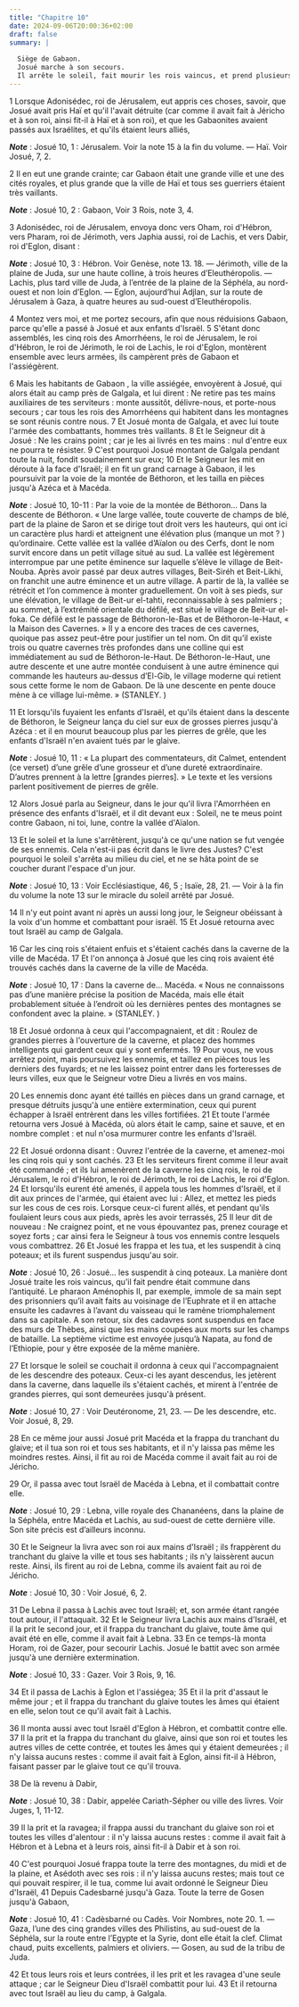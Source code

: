 ```yaml
---
title: "Chapitre 10"
date: 2024-09-06T20:00:36+02:00
draft: false
summary: |
  
  Siège de Gabaon.
  Josué marche à son secours.
  Il arrête le soleil, fait mourir les rois vaincus, et prend plusieurs villes.
---
```



1 Lorsque Adonisédec, roi de Jérusalem, eut appris ces choses, savoir, que Josué avait pris Haï et qu'il l'avait détruite (car comme il avait fait à Jéricho et à son roi, ainsi fit-il à Haï et à son roi), et que les Gabaonites avaient passés aux Israélites, et qu'ils étaient leurs alliés,

***Note*** :  Josué 10, 1 : Jérusalem. Voir la note 15 à la fin du volume. ― Haï. Voir Josué, 7, 2.

2 Il en eut une grande crainte; car Gabaon était une grande ville et une des cités royales, et plus grande que la ville de Haï et tous ses guerriers étaient très vaillants.

***Note*** :  Josué 10, 2 : Gabaon, Voir 3 Rois, note 3, 4.

3 Adonisédec, roi de Jérusalem, envoya donc vers Oham, roi d'Hébron, vers Pharam, roi de Jérimoth, vers Japhia aussi, roi de Lachis, et vers Dabir, roi d'Eglon, disant :

***Note*** :  Josué 10, 3 : Hébron. Voir Genèse, note 13. 18. ― Jérimoth, ville de la plaine de Juda, sur une haute colline, à trois heures d’Eleuthéropolis. ― Lachis, plus tard ville de Juda, à l’entrée de la plaine de la Séphéla, au nord-ouest et non loin d’Eglon. ― Eglon, aujourd’hui Adjlan, sur la route de Jérusalem à Gaza, à quatre heures au sud-ouest d’Eleuthéropolis.

4 Montez vers moi, et me portez secours, afin que nous réduisions Gabaon, parce qu'elle a passé à Josué et aux enfants d'Israël. 5 S'étant donc assemblés, les cinq rois des Amorrhéens, le roi de Jérusalem, le roi d'Hébron, le roi de Jérimoth, le roi de Lachis, le roi d'Eglon, montèrent ensemble avec leurs armées, ils campèrent près de Gabaon et l'assiégèrent.


6 Mais les habitants de Gabaon , la ville assiégée, envoyèrent à Josué, qui alors était au camp près de Galgala, et lui dirent : Ne retire pas tes mains auxiliaires de tes serviteurs : monte aussitôt, délivre-nous, et porte-nous secours ; car tous les rois des Amorrhéens qui habitent dans les montagnes se sont réunis contre nous. 7 Et Josué monta de Galgala, et avec lui toute l'armée des combattants, hommes très vaillants. 8 Et le Seigneur dit à Josué : Ne les crains point ; car je les ai livrés en tes mains : nul d'entre eux ne pourra te résister. 9 C'est pourquoi Josué montant de Galgala pendant toute la nuit, fondit soudainement sur eux; 10 Et le Seigneur les mit en déroute à la face d'Israël; il en fit un grand carnage à Gabaon, il les poursuivit par la voie de la montée de Béthoron, et les tailla en pièces jusqu'à Azéca et à Macéda.

***Note*** :  Josué 10, 10-11 : Par la voie de la montée de Béthoron… Dans la descente de Béthoron. « Une large vallée, toute couverte de champs de blé, part de la plaine de Saron et se dirige tout droit vers les hauteurs, qui ont ici un caractère plus hardi et atteignent une élévation plus (manque un mot ? ) qu’ordinaire. Cette vallée est la vallée d’Aïalon ou des Cerfs, dont le nom survit encore dans un petit village situé au sud. La vallée est légèrement interrompue par une petite éminence sur laquelle s’élève le village de Beit-Nouba. Après avoir passé par deux autres villages, Beit-Siréh et Beit-Likhi, on franchit une autre éminence et un autre village. A partir de là, la vallée se rétrécit et l’on commence à monter graduellement. On voit à ses pieds, sur une élévation, le village de Beit-ur el-tahti, reconnaissable à ses palmiers ; au sommet, à l’extrémité orientale du défilé, est situé le village de Beit-ur el-foka. Ce défilé est le passage de Béthoron-le-Bas et de Béthoron-le-Haut, « la Maison des Cavernes. »
Il y a encore des traces de ces cavernes, quoique pas assez peut-être pour justifier un tel nom. On dit qu’il existe trois ou quatre cavernes très profondes dans une colline qui est immédiatement au sud de Béthoron-le-Haut. De Béthoron-le-Haut, une autre descente et une autre montée conduisent à une autre éminence qui commande les hauteurs au-dessus d’El-Gib, le village moderne qui retient sous cette forme le nom de Gabaon. De là une descente en pente douce mène à ce village lui-même. » (STANLEY. )

11 Et lorsqu'ils fuyaient les enfants d'Israël, et qu'ils étaient dans la descente de Béthoron, le Seigneur lança du ciel sur eux de grosses pierres jusqu'à Azéca : et il en mourut beaucoup plus par les pierres de grêle, que les enfants d'Israël n'en avaient tués par le glaive.

***Note*** :  Josué 10, 11 : « La plupart des commentateurs, dit Calmet, entendent (ce verset) d’une grêle d’une grosseur et d’une dureté extraordinaire. D’autres prennent à la lettre [grandes pierres]. » Le texte et les versions parlent positivement de pierres de grêle.


12 Alors Josué parla au Seigneur, dans le jour qu'il livra l'Amorrhéen en présence des enfants d'Israël, et il dit devant eux : Soleil, ne te meus point contre Gabaon, ni toi, lune, contre la vallée d'Aïalon.


13 Et le soleil et la lune s'arrêtèrent, jusqu'à ce qu'une nation se fut vengée de ses ennemis. Cela n'est-ii pas écrit dans le livre des Justes? C'est pourquoi le soleil s'arrêta au milieu du ciel, et ne se hâta point de se coucher durant l'espace d'un jour.

***Note*** :  Josué 10, 13 : Voir Ecclésiastique, 46, 5 ; Isaïe, 28, 21. ― Voir à la fin du volume la note 13 sur le miracle du soleil arrêté par Josué.


14 Il n'y eut point avant ni après un aussi long jour, le Seigneur obéissant à la voix d'un homme et combattant pour israël. 15 Et Josué retourna avec tout Israël au camp de Galgala.


16 Car les cinq rois s'étaient enfuis et s'étaient cachés dans la caverne de la ville de Macéda. 17 Et l'on annonça à Josué que les cinq rois avaient été trouvés cachés dans la caverne de la ville de Macéda.

***Note*** :  Josué 10, 17 : Dans la caverne de… Macéda. « Nous ne connaissons pas d’une manière précise la position de Macéda, mais elle était probablement située à l’endroit où les dernières pentes des montagnes se confondent avec la plaine. » (STANLEY. )

18 Et Josué ordonna à ceux qui l'accompagnaient, et dit : Roulez de grandes pierres à l'ouverture de la caverne, et placez des hommes intelligents qui gardent ceux qui y sont enfermés. 19 Pour vous, ne vous arrêtez point, mais poursuivez les ennemis, et taillez en pièces tous les derniers des fuyards; et ne les laissez point entrer dans les forteresses de leurs villes, eux que le Seigneur votre Dieu a livrés en vos mains.


20 Les ennemis donc ayant été taillés en pièces dans un grand carnage, et presque détruits jusqu'à une entière extermination, ceux qui purent échapper à Israël entrèrent dans les villes fortifiées. 21 Et toute l'armée retourna vers Josué à Macéda, où alors était le camp, saine et sauve, et en nombre complet : et nul n'osa murmurer contre les enfants d'Israël.


22 Et Josué ordonna disant : Ouvrez l'entrée de la caverne, et amenez-moi les cinq rois qui y sont cachés. 23 Et les serviteurs firent comme il leur avait été commandé ; et ils lui amenèrent de la caverne les cinq rois, le roi de Jérusalem, le roi d'Hébron, le roi de Jérimoth, le roi de Lachis, le roi d'Eglon. 24 Et lorsqu'ils eurent été amenés, il appela tous les hommes d'Israël, et il dit aux princes de l'armée, qui étaient avec lui : Allez, et mettez les pieds sur les cous de ces rois. Lorsque ceux-ci furent allés, et pendant qu'ils foulaient leurs cous aux pieds, après les avoir terrassés, 25 Il leur dit de nouveau : Ne craignez point, et ne vous épouvantez pas, prenez courage et soyez forts ; car ainsi fera le Seigneur à tous vos ennemis contre lesquels vous combattrez. 26 Et Josué les frappa et les tua, et les suspendit à cinq poteaux; et ils furent suspendus jusqu'au soir.

***Note*** :  Josué 10, 26 : Josué… les suspendit à cinq poteaux. La manière dont Josué traite les rois vaincus, qu’il fait pendre était commune dans l’antiquité. Le pharaon Aménophis II, par exemple, immole de sa main sept des prisonniers qu’il avait faits au voisinage de l’Euphrate et il en attache ensuite les cadavres à l’avant du vaisseau qui le ramène triomphalement dans sa capitale. A son retour, six des cadavres sont suspendus en face des murs de Thèbes, ainsi que les mains coupées aux morts sur les champs de bataille. La septième victime est envoyée jusqu’à Napata, au fond de l’Ethiopie, pour y être exposée de la même manière.

27 Et lorsque le soleil se couchait il ordonna à ceux qui l'accompagnaient de les descendre des poteaux. Ceux-ci les ayant descendus, les jetèrent dans la caverne, dans laquelle ils s'étaient cachés, et mirent à l'entrée de grandes pierres, qui sont demeurées jusqu'à présent.

***Note*** :  Josué 10, 27 : Voir Deutéronome, 21, 23. ― De les descendre, etc. Voir Josué, 8, 29.


28 En ce même jour aussi Josué prit Macéda et la frappa du tranchant du glaive; et il tua son roi et tous ses habitants, et il n'y laissa pas même les moindres restes. Ainsi, il fit au roi de Macéda comme il avait fait au roi de Jéricho.


29 Or, il passa avec tout Israël de Macéda à Lebna, et il combattait contre elle.

***Note*** :  Josué 10, 29 : Lebna, ville royale des Chananéens, dans la plaine de la Séphéla, entre Macéda et Lachis, au sud-ouest de cette dernière ville. Son site précis est d’ailleurs inconnu.

30 Et le Seigneur la livra avec son roi aux mains d'Israël ; ils frappèrent du tranchant du glaive la ville et tous ses habitants ; ils n'y laissèrent aucun reste. Ainsi, ils firent au roi de Lebna, comme ils avaient fait au roi de Jéricho.

***Note*** :  Josué 10, 30 : Voir Josué, 6, 2.


31 De Lebna il passa à Lachis avec tout Israël; et, son armée étant rangée tout autour, il l'attaquait. 32 Et le Seigneur livra Lachis aux mains d'Israël, et il la prit le second jour, et il frappa du tranchant du glaive, toute âme qui avait été en elle, comme il avait fait à Lebna. 33 En ce temps-là monta Horam, roi de Gazer, pour secourir Lachis. Josué le battit avec son armée jusqu'à une dernière extermination.

***Note*** :  Josué 10, 33 : Gazer. Voir 3 Rois, 9, 16.


34 Et il passa de Lachis à Eglon et l'assiégea; 35 Et il la prit d'assaut le même jour ; et il frappa du tranchant du glaive toutes les âmes qui étaient en elle, selon tout ce qu'il avait fait à Lachis.


36 Il monta aussi avec tout Israël d'Eglon à Hébron, et combattit contre elle. 37 Il la prit et la frappa du tranchant du glaive, ainsi que son roi et toutes les autres villes de cette contrée, et toutes les âmes qui y étaient demeurées ; il n'y laissa aucuns restes : comme il avait fait à Eglon, ainsi fit-il à Hébron, faisant passer par le glaive tout ce qu'il trouva.


38 De là revenu à Dabir,

***Note*** :  Josué 10, 38 : Dabir, appelée Cariath-Sépher ou ville des livres. Voir Juges, 1, 11-12.

39 Il la prit et la ravagea; il frappa aussi du tranchant du glaive son roi et toutes les villes d'alentour : il n'y laissa aucuns restes : comme il avait fait à Hébron et à Lebna et à leurs rois, ainsi fit-il à Dabir et à son roi.


40 C'est pourquoi Josué frappa toute la terre des montagnes, du midi et de la plaine, et Asédoth avec ses rois : il n'y laissa aucuns restes; mais tout ce qui pouvait respirer, il le tua, comme lui avait ordonné le Seigneur Dieu d'Israël, 41 Depuis Cadesbarné jusqu'à Gaza. Toute la terre de Gosen jusqu'à Gabaon,

***Note*** :  Josué 10, 41 : Cadèsbarné ou Cadès. Voir Nombres, note 20. 1. ― Gaza, l’une des cinq grandes villes des Philistins, au sud-ouest de la Séphéla, sur la route entre l’Egypte et la Syrie, dont elle était la clef. Climat chaud, puits excellents, palmiers et oliviers. ― Gosen, au sud de la tribu de Juda.

42 Et tous leurs rois et leurs contrées, il les prit et les ravagea d'une seule attaque ; car le Seigneur Dieu d'Israël combattit pour lui. 43 Et il retourna avec tout Israël au lieu du camp, à Galgala.


